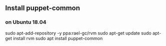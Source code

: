 ## Install puppet-common

### on Ubuntu 18.04
sudo apt-add-repository -y ppa:rael-gc/rvm
sudo apt-get update
sudo apt-get install rvm
sudo apt install puppet-common